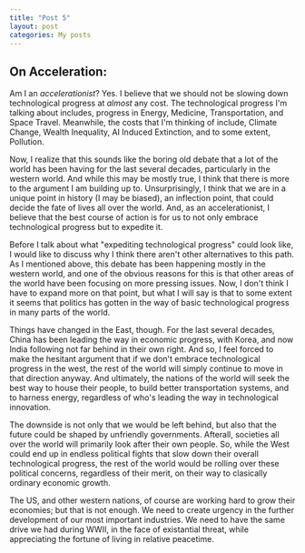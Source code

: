 ```yaml
---
title: "Post 5"
layout: post
categories: My posts
---
```


## On Acceleration:

Am I an *accelerationist*? Yes. I believe that we should not be slowing down technological progress at *almost* any cost. The technological progress I'm talking about includes, progress in Energy, Medicine, Transportation, and Space Travel. Meanwhile, the costs that I'm thinking of include, Climate Change, Wealth Inequality, AI Induced Extinction, and to some extent, Pollution.

Now, I realize that this sounds like the boring old debate that a lot of the world has been having for the last several decades, particularly in the western world. And while this may be mostly true, I think that there is more to the argument I am building up to. Unsurprisingly, I think that we are in a unique point in history (I may be biased), an inflection point, that could decide the fate of lives all over the world. And, as an accelerationist, I believe that the best course of action is for us to not only embrace technological progress but to expedite it.

Before I talk about what "expediting technological progress" could look like, I would like to discuss why I think there aren't other alternatives to this path. As I mentioned above, this debate has been happening mostly in the western world, and one of the obvious reasons for this is that other areas of the world have been focusing on more pressing issues. Now, I don't think I have to expand more on that point, but what I will say is that to some extent it seems that politics has gotten in the way of basic technological progress in many parts of the world.

Things have changed in the East, though. For the last several decades, China has been leading the way in economic progress, with Korea, and now India following not far behind in their own right. And so, I feel forced to make the hesitant argument that if we don't embrace technological progress in the west, the rest of the world will simply continue to move in that direction anyway. And ultimately, the nations of the world will seek the best way to house their people, to build better transportation systems, and to harness energy, regardless of who's leading the way in technological innovation.

The downside is not only that we would be left behind, but also that the future could be shaped by unfriendly governments. Afterall, societies all over the world will primarily look after their own people. So, while the West could end up in endless political fights that slow down their overall technological progress, the rest of the world would be rolling over these political concerns, regardless of their merit, on their way to clasically ordinary economic growth.

The US, and other western nations, of course are working hard to grow their economies; but that is not enough. We need to create urgency in the further development of our most important industries. We need to have the same drive we had during WWII, in the face of existantial threat, while appreciating the fortune of living in relative peacetime.  













